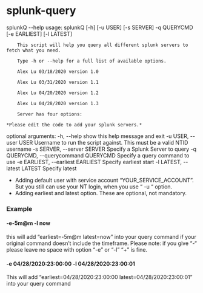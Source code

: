 # splunk-query

splunkQ --help
usage: splunkQ [-h] [-u USER] [-s SERVER] -q QUERYCMD [-e EARLIEST] [-l LATEST]
 
        This script will help you query all different splunk servers to fetch what you need.
 
        Type -h or --help for a full list of available options.
 
        Alex Lu 03/18/2020 version 1.0
 
        Alex Lu 03/31/2020 version 1.1
 
        Alex Lu 04/20/2020 version 1.2
 
        Alex Lu 04/28/2020 version 1.3
 
        Server has four options:
 
`*Please edit the code to add your splunk servers.*`
 
optional arguments:
  -h, --help            show this help message and exit
  -u USER, --user USER  Username to run the script against.  This must be a valid NTID username
  -s SERVER, --server SERVER
                        Specify a Splunk Server to query
  -q QUERYCMD, --querycommand QUERYCMD
                        Specify a query command to use
  -e EARLIEST, --earliest EARLIEST
                        Specify earliest start
  -l LATEST, --latest LATEST
                        Specify latest
                        
+ Adding default user with service account “YOUR_SERVICE_ACCOUNT”. But you still can use your NT login, when you use “ -u “ option.
+ Adding earliest and latest option. These are optional, not mandatory.

### Example
 
#### -e-5m@m -l now  
this will add “earliest=-5m@m latest=now” into your query command if your original command doesn’t include the timeframe.
Please note: if you give “-“ please leave no space with option “-e” or “-l”
                       “+” is fine.

#### -e 04/28/2020:23:00:00 -l 04/28/2020:23:00:01
This will add “earliest=04/28/2020:23:00:00 latest=04/28/2020:23:00:01” into your query command

 
